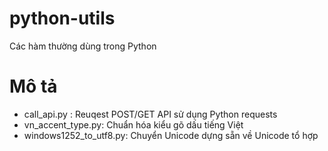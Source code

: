 # python-utils
Các hàm thường dùng trong Python

# Mô tả
- call_api.py : Reuqest POST/GET API sử dụng Python requests
- vn_accent_type.py: Chuẩn hóa kiểu gõ dấu tiếng Việt
- windows1252_to_utf8.py: Chuyển Unicode dựng sẵn về Unicode tổ hợp
